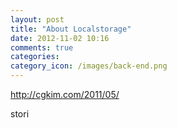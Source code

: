 ```yaml
---
layout: post
title: "About Localstorage"
date: 2012-11-02 10:16
comments: true
categories: 
category_icon: /images/back-end.png
---
```

http://cgkim.com/2011/05/

stori